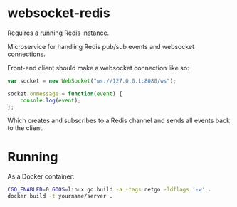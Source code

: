# websocket-redis

Requires a running Redis instance.

Microservice for handling Redis pub/sub events and websocket connections.

Front-end client should make a websocket connection like so:

```javascript
var socket = new WebSocket("ws://127.0.0.1:8080/ws");

socket.onmessage = function(event) {
    console.log(event);
};
```

Which creates and subscribes to a Redis channel and sends all events back to the client.

# Running

As a Docker container:

```bash
CGO_ENABLED=0 GOOS=linux go build -a -tags netgo -ldflags '-w' .
docker build -t yourname/server .
```
